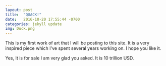 ```yaml
---
layout: post
title:  "QUACK!"
date:   2016-10-20 17:55:44 -0700
categories: jekyll update
img: Duck.png
---
```


This is my first work of art that I will be posting to this site. It is a very inspired piece which I've spent several years working on. I hope you like it.


Yes, It is for sale I am very glad you asked. It is 10 trillion USD.
